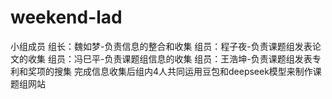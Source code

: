 # weekend-lad
小组成员
组长：魏如梦-负责信息的整合和收集
组员：程子夜-负责课题组发表论文的收集
组员：冯巳平-负责课题组信息的收集
组员：王浩坤-负责课题组发表专利和奖项的搜集
完成信息收集后组内4人共同运用豆包和deepseek模型来制作课题组网站



